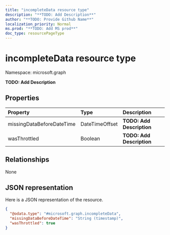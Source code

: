 ```yaml
---
title: "incompleteData resource type"
description: "**TODO: Add Description**"
author: "**TODO: Provide Github Name**"
localization_priority: Normal
ms.prod: "**TODO: Add MS prod**"
doc_type: resourcePageType
---
```


# incompleteData resource type


Namespace: microsoft.graph

**TODO: Add Description**

## Properties
|Property|Type|Description|
|:---|:---|:---|
|missingDataBeforeDateTime|DateTimeOffset|**TODO: Add Description**|
|wasThrottled|Boolean|**TODO: Add Description**|

## Relationships
None

## JSON representation
Here is a JSON representation of the resource.
<!-- {
  "blockType": "resource",
  "@odata.type": "microsoft.graph.incompleteData"
}
-->
``` json
{
  "@odata.type": "#microsoft.graph.incompleteData",
  "missingDataBeforeDateTime": "String (timestamp)",
  "wasThrottled": true
}
```

